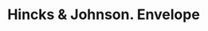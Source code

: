 ---
doi: 10.7916/D85H8T9R
date_other: '1887'
date_other_textual: '1887'
form: printed ephemera
genre:
- Envelopes
name:
- Hincks & Johnson
object_in_context_url: https://biggert.cul.columbia.edu/items/view/ave_biggert_00057
subject_hierarchical_geographic:
- Bridgeport, Connecticut, United States
subject_name:
- Hincks & Johnson
title: Hincks & Johnson. Envelope
sort_title: Hincks & Johnson. Envelope
call_number: ave_biggert_00057
coordinates:
- 41.186388888888885,-73.19555555555556
pid: ave_biggert_00057
identifiers: ave_biggert_00057
thumbnail: https://derivativo-3.library.columbia.edu/iiif/2/ldpd:342847/full/!256,256/0/native.jpg
permalink: "/biggert/ave_biggert_00057/"
layout: iiif-image-page
---